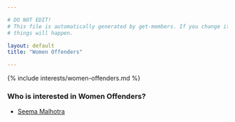 ```yaml
---

# DO NOT EDIT!
# This file is automatically generated by get-members. If you change it, bad
# things will happen.

layout: default
title: "Women Offenders"

---
```


{% include interests/women-offenders.md %}

### Who is interested in Women Offenders?


* [Seema Malhotra](/members/seema-malhotra.html)
